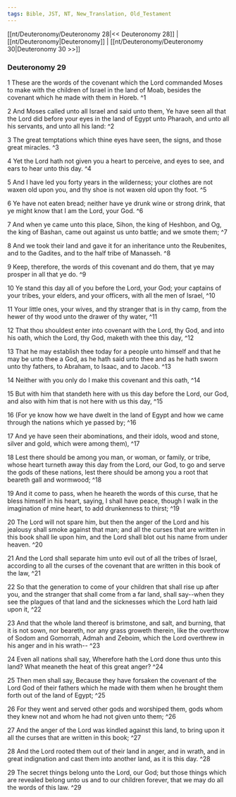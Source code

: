 ```yaml
---
tags: Bible, JST, NT, New_Translation, Old_Testament
---
```


[[nt/Deuteronomy/Deuteronomy 28|<< Deuteronomy 28]] | [[nt/Deuteronomy|Deuteronomy]] | [[nt/Deuteronomy/Deuteronomy 30|Deuteronomy 30 >>]]

### Deuteronomy 29

1 These are the words of the covenant which the Lord commanded Moses to make with the children of Israel in the land of Moab, besides the covenant which he made with them in Horeb.  ^1

2 And Moses called unto all Israel and said unto them, Ye have seen all that the Lord did before your eyes in the land of Egypt unto Pharaoh, and unto all his servants, and unto all his land:  ^2

3 The great temptations which thine eyes have seen, the signs, and those great miracles.  ^3

4 Yet the Lord hath not given you a heart to perceive, and eyes to see, and ears to hear unto this day.  ^4

5 And I have led you forty years in the wilderness; your clothes are not waxen old upon you, and thy shoe is not waxen old upon thy foot.  ^5

6 Ye have not eaten bread; neither have ye drunk wine or strong drink, that ye might know that I am the Lord, your God.  ^6

7 And when ye came unto this place, Sihon, the king of Heshbon, and Og, the king of Bashan, came out against us unto battle; and we smote them;  ^7

8 And we took their land and gave it for an inheritance unto the Reubenites, and to the Gadites, and to the half tribe of Manasseh.  ^8

9 Keep, therefore, the words of this covenant and do them, that ye may prosper in all that ye do.  ^9

10 Ye stand this day all of you before the Lord, your God; your captains of your tribes, your elders, and your officers, with all the men of Israel,  ^10

11 Your little ones, your wives, and thy stranger that is in thy camp, from the hewer of thy wood unto the drawer of thy water,  ^11

12 That thou shouldest enter into covenant with the Lord, thy God, and into his oath, which the Lord, thy God, maketh with thee this day,  ^12

13 That he may establish thee today for a people unto himself and that he may be unto thee a God, as he hath said unto thee and as he hath sworn unto thy fathers, to Abraham, to Isaac, and to Jacob.  ^13

14 Neither with you only do I make this covenant and this oath,  ^14

15 But with him that standeth here with us this day before the Lord, our God, and also with him that is not here with us this day,  ^15

16 (For ye know how we have dwelt in the land of Egypt and how we came through the nations which ye passed by;  ^16

17 And ye have seen their abominations, and their idols, wood and stone, silver and gold, which were among them),  ^17

18 Lest there should be among you man, or woman, or family, or tribe, whose heart turneth away this day from the Lord, our God, to go and serve the gods of these nations, lest there should be among you a root that beareth gall and wormwood;  ^18

19 And it come to pass, when he heareth the words of this curse, that he bless himself in his heart, saying, I shall have peace, though I walk in the imagination of mine heart, to add drunkenness to thirst;  ^19

20 The Lord will not spare him, but then the anger of the Lord and his jealousy shall smoke against that man; and all the curses that are written in this book shall lie upon him, and the Lord shall blot out his name from under heaven.  ^20

21 And the Lord shall separate him unto evil out of all the tribes of Israel, according to all the curses of the covenant that are written in this book of the law,  ^21

22 So that the generation to come of your children that shall rise up after you, and the stranger that shall come from a far land, shall say\--when they see the plagues of that land and the sicknesses which the Lord hath laid upon it,  ^22

23 And that the whole land thereof is brimstone, and salt, and burning, that it is not sown, nor beareth, nor any grass groweth therein, like the overthrow of Sodom and Gomorrah, Admah and Zeboim, which the Lord overthrew in his anger and in his wrath\--  ^23

24 Even all nations shall say, Wherefore hath the Lord done thus unto this land? What meaneth the heat of this great anger?  ^24

25 Then men shall say, Because they have forsaken the covenant of the Lord God of their fathers which he made with them when he brought them forth out of the land of Egypt;  ^25

26 For they went and served other gods and worshiped them, gods whom they knew not and whom he had not given unto them;  ^26

27 And the anger of the Lord was kindled against this land, to bring upon it all the curses that are written in this book;  ^27

28 And the Lord rooted them out of their land in anger, and in wrath, and in great indignation and cast them into another land, as it is this day.  ^28

29 The secret things belong unto the Lord, our God; but those things which are revealed belong unto us and to our children forever, that we may do all the words of this law.  ^29

 
